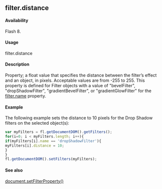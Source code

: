 ## filter.distance

#### Availability

Flash 8.

#### Usage

filter.distance

#### Description

Property; a float value that specifies the distance between the filter’s effect and an object, in pixels. Acceptable values are from -255 to 255. This property is defined for Filter objects with a value of "bevelFilter", "dropShadowFilter", "gradientBevelFilter", or "gradientGlowFilter" for the [filter.name](../Filter_object/filter13.md) property.

#### Example

The following example sets the distance to 10 pixels for the Drop Shadow filters on the selected object(s):
```javascript
var myFilters = fl.getDocumentDOM().getFilters();
for(i=0; i < myFilters.length; i++){
if(myFilters[i].name == 'dropShadowFilter'){
myFilters[i].distance = 10;
}
}
fl.getDocumentDOM().setFilters(myFilters);

```
#### See also

[document.setFilterProperty()](../Document_object/docum520.md)
